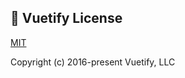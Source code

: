 ## 📑 Vuetify License
[MIT](http://opensource.org/licenses/MIT)

Copyright (c) 2016-present Vuetify, LLC